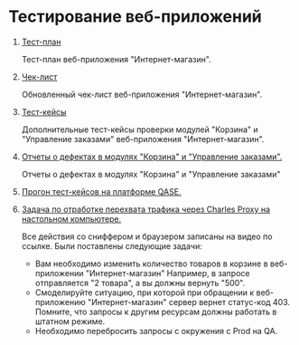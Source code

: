 # Тестирование веб-приложений
1. <a href= "https://docs.google.com/spreadsheets/d/1z7y-_yhs0Vzaatx9QUowAo3JLrAXSwCwtrwcSFy9Khs/edit?usp=sharing">Тест-план</a>  

   <p> Тест-план веб-приложения "Интернет-магазин".</p>
   
2. <a href= "https://docs.google.com/spreadsheets/d/1sjChzNiR-GrhlOJygRm-Rz1ll2rRLLsdmNGPK8L-x1U/edit?usp=sharing">Чек-лист</a>  

   <p> Обновленный чек-лист веб-приложения "Интернет-магазин".</p>
   
3. <a href= "https://app.qase.io/project/G7?previewMode=side&suite=216&tab=">Тест-кейсы</a>  
   <p>  Дополнительные тест-кейсы проверки модулей "Корзина" и "Управление заказами" веб-приложения "Интернет-магазин".</p>

4. <a href= "https://github.com/ottersgottaott/web/blob/main/Issues%20report.numbers">Отчеты о дефектах в модулях "Корзина" и "Управление заказами".</a>  
   <p> Отчеты о дефектах в модулях "Корзина" и "Управление заказами" </p>
5. <a href= "https://github.com/ottersgottaott/web/blob/main/G7-Express%2Brun%2B2024_06_02.pdf ">Прогон тест-кейсов на платформе QASE.</a>  

6. <a href= "https://drive.google.com/file/d/156grsSJ_cwwithI52jqzbSpFDZEf1PnV/view?usp=sharing"> Задача по отработке перехвата трафика через Charles Proxy на настольном компьютере.</a>  <p> Все действия со сниффером и браузером записаны на видео по ссылке. Были поставлены следующие задачи: 
      <ul> 
         <li> Вам необходимо изменить количество товаров в корзине в веб-приложении "Интернет-магазин" Например, в запросе отправляется "2 товара", а вы должны вернуть "500".</li>
           <li>Смоделируйте ситуацию, при которой при обращении к веб-приложению "Интернет-магазин" сервер вернет статус-код 403. Помните, что запросы к другим ресурсам должны работать в штатном режиме. </li>
          <li>Необходимо перебросить запросы с окружения с Prod на QA. </li>
      </ul></p>

